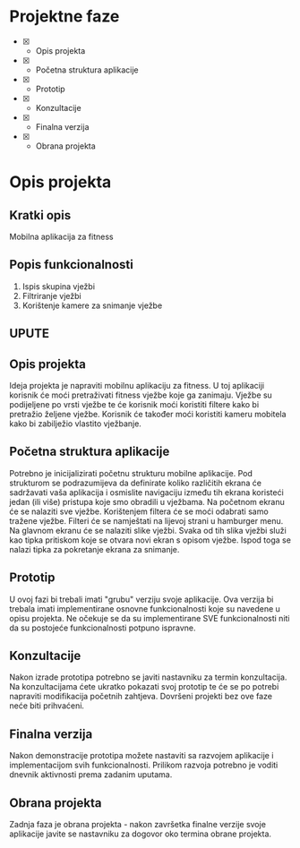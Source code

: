 # Projektne faze
- [x] - Opis projekta
- [x] - Početna struktura aplikacije
- [x] - Prototip
- [x] - Konzultacije
- [x] - Finalna verzija
- [x] - Obrana projekta

# Opis projekta
## Kratki opis
Mobilna aplikacija za fitness

## Popis funkcionalnosti
1. Ispis skupina vježbi
2. Filtriranje vježbi
3. Korištenje kamere za snimanje vježbe


## UPUTE
## Opis projekta
Ideja projekta je napraviti mobilnu aplikaciju za fitness. U toj aplikaciji korisnik će moći pretraživati fitness
vježbe koje ga zanimaju. Vježbe su podijeljene po vrsti vježbe te će korisnik moći koristiti filtere kako bi pretražio
željene vježbe. Korisnik će također moći koristiti kameru mobitela kako bi zabilježio vlastito vježbanje.

## Početna struktura aplikacije
Potrebno je inicijalizirati početnu strukturu mobilne aplikacije.
Pod strukturom se podrazumijeva da definirate koliko različitih ekrana će sadržavati vaša aplikacija i osmislite navigaciju između tih ekrana koristeći jedan (ili više) pristupa koje smo obradili u vježbama.
Na početnom ekranu će se nalaziti sve vježbe. Korištenjem filtera će se moći odabrati samo tražene vježbe. 
Filteri će se namještati na lijevoj strani u hamburger menu. 
Na glavnom ekranu će se nalaziti slike vježbi. Svaka od tih slika vježbi služi kao tipka pritiskom koje se
otvara novi ekran s opisom vježbe. Ispod toga se nalazi tipka za pokretanje ekrana za snimanje.

## Prototip
U ovoj fazi bi trebali imati "grubu" verziju svoje aplikacije. Ova verzija bi trebala imati implementirane osnovne funkcionalnosti koje su navedene u opisu projekta. Ne očekuje se da su implementirane SVE funkcionalnosti niti da su postojeće funkcionalnosti potpuno ispravne.

## Konzultacije
Nakon izrade prototipa potrebno se javiti nastavniku za termin konzultacija. Na konzultacijama ćete ukratko pokazati svoj prototip te će se po potrebi napraviti modifikacija početnih zahtjeva. Dovršeni projekti bez ove faze neće biti prihvaćeni.

## Finalna verzija
Nakon demonstracije prototipa možete nastaviti sa razvojem aplikacije i implementacijom svih funkcionalnosti. Prilikom razvoja potrebno je voditi dnevnik aktivnosti prema zadanim uputama.

## Obrana projekta
Zadnja faza je obrana projekta - nakon završetka finalne verzije svoje aplikacije javite se nastavniku za dogovor oko termina obrane projekta.
